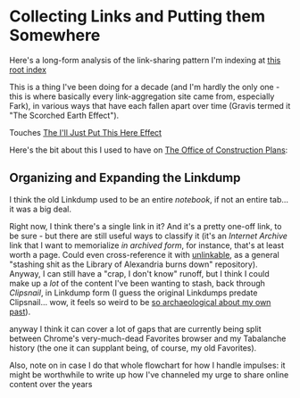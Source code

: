 # Collecting Links and Putting them Somewhere

Here's a long-form analysis of the link-sharing pattern I'm indexing at [this root index][metalinks]

[metalinks]: 1wcbn-7ywby-rtabp-jgt2e-e7tek

This is a thing I've been doing for a decade (and I'm hardly the only one - this is where basically every link-aggregation site came from, especially Fark), in various ways that have each fallen apart over time (Gravis termed it "The Scorched Earth Effect").

Touches [The I'll Just Put This Here Effect][IJPTH]

[IJPTH]: th8hh-e2w29-w69fr-7q2rr-6cr0z

Here's the bit about this I used to have on [The Office of Construction Plans][TOCP]:

[TOCP]: xcf83-y2s77-w59jc-21g12-032mn

## Organizing and Expanding the Linkdump

I think the old Linkdump used to be an entire *notebook*, if not an entire tab... it was a big deal.

Right now, I think there's a single link in it? And it's a pretty one-off link, to be sure - but there are still useful ways to classify it (it's an *Internet Archive* link that I want to memorialize *in archived form*, for instance, that's at least worth a page. Could even cross-reference it with [unlinkable][], as a general "stashing shit as the Library of Alexandria burns down" repository). Anyway, I can still have a "crap, I don't know" runoff, but I think I could make up a *lot* of the content I've been wanting to stash, back through *Clipsnail*, in Linkdump form (I guess the original Linkdumps predate Clipsnail... wow, it feels so weird to be [so archaeological about my own past][xkcd 1360]).

anyway I think it can cover a lot of gaps that are currently being split between Chrome's very-much-dead Favorites browser and my Tabalanche history (the one it can supplant being, of course, my old Favorites).

Also, note on in case I do that whole flowchart for how I handle impulses: it might be worthwhile to write up how I've channeled my urge to share online content over the years

[unlinkable]: kjen4-74jah-0z8c9-r0qas-mk4mf
[xkcd 1360]: https://xkcd.com/1360/
